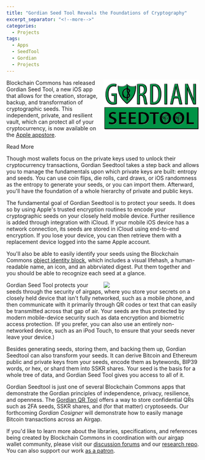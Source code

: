 ```yaml
---
title: "Gordian Seed Tool Reveals the Foundations of Cryptography"
excerpt_separator: "<!--more-->"
categories:
  - Projects
tags:
  - Apps
  - SeedTool
  - Gordian
  - Projects
---
```


<img src="https://github.com/BlockchainCommons/GordianSeedTool-iOS/blob/master/images/logos/gordian-seedtool-logo-white.jpg" align=right width=250>

Blockchain Commons has released Gordian Seed Tool, a new iOS app that allows for the creation, storage, backup, and transformation of cryptographic seeds. This independent, private, and resilient vault, which can protect all of your cryptocurrency, is now available on the [Apple appstore](https://apps.apple.com/us/app/gordian-seed-tool/id1545088229).

<div class="bold--excerpt--node">Read More</div>

<!--more-->

Though most wallets focus on the private keys used to unlock their cryptocurrency transactions, Gordian Seedtool takes a step back and allows you to manage the fundamentals upon which private keys are built: entropy and seeds. You can use coin flips, die rolls, card draws, or iOS randomness as the entropy to generate your seeds, or you can import them. Afterward, you'll have the foundation of a whole hierarchy of private and public keys.

The fundamental goal of Gordian Seedtool is to protect your seeds. It does so by using Apple's trusted encryption routines to encode your cryptographic seeds on your closely held mobile device. Further resilience is added through integration with iCloud. If your mobile iOS device has a network connection, its seeds are stored in iCloud using end-to-end encryption. If you lose your device, you can then retrieve them with a replacement device logged into the same Apple account.

You'll also be able to easily identify your seeds using the Blockchain Commons [object identity block](https://github.com/BlockchainCommons/Research/blob/master/papers/bcr-2021-002-digest.md#object-identity-block), which includes a visual lifehash, a human-readable name, an icon, and an abbrviated digest. Put them together and you should be able to recognize each seed at a glance.

<img src="https://github.com/BlockchainCommons/GordianSeedTool-iOS/blob/master/images/gg-list.jpg" align=right width=250>

Gordian Seed Tool protects your seeds through the security of airgaps, where you store your secrets on a closely held device that isn't fully networked, such as a mobile phone, and then communicate with it primarily through QR codes or text that can easily be transmitted across that gap of air. Your seeds are thus protected by modern mobile-device security such as data encryption and biometric access protection. (If you prefer, you can also use an entirely non-networked device, such as an iPod Touch, to ensure that your seeds never leave your device.)

Besides generating seeds, storing them, and backing them up, Gordian Seedtool can also transform your seeds. It can derive Bitcoin and Ethereum public and private keys from your seeds,  encode them as bytewords, BIP39 words, or hex, or shard them into SSKR shares. Your seed is the basis for a whole tree of data, and Gordian Seed Tool gives you access to all of it.

Gordian Seedtool is just one of several Blockchain Commons apps that demonstrate the Gordian principles of independence, privacy, resilience, and openness. The [Gordian QR Tool](https://apps.apple.com/us/app/gordian-qr-tool/id1506851070) offers a way to store confidential QRs such as 2FA seeds, SSKR shares, and (for that matter) cryptoseeds. Our forthcoming _Gordian Cosigner_ will demonstrate how to easily manage Bitcoin transactions across an Airgap.

If you'd like to learn more about the libraries, specifications, and references being created by Blockchain Commons in coordination with our airgap wallet community, please visit our [discussion forums](https://github.com/BlockchainCommons/Airgapped-Wallet-Community/discussions) and our [research repo](https://github.com/BlockchainCommons/Research/blob/master/README.md). You can also support our work [as a patron](https://github.com/sponsors/BlockchainCommons).
